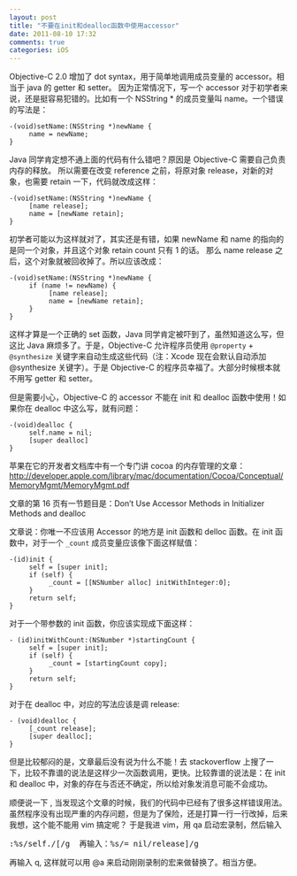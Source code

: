 ```yaml
---
layout: post
title: "不要在init和dealloc函数中使用accessor"
date: 2011-08-10 17:32
comments: true
categories: iOS
---
```


Objective-C 2.0 增加了 dot syntax，用于简单地调用成员变量的 accessor。相当于 java 的 getter 和 setter。
因为正常情况下，写一个 accessor 对于初学者来说，还是挺容易犯错的。比如有一个 NSString * 的成员变量叫 name。一个错误的写法是：

``` objc
-(void)setName:(NSString *)newName {
     name = newName;
}
```

Java 同学肯定想不通上面的代码有什么错吧？原因是 Objective-C 需要自己负责内存的释放。
所以需要在改变 reference 之前，将原对象 release，对新的对象，也需要 retain 一下，代码就改成这样：

``` objc
-(void)setName:(NSString *)newName {
     [name release];
     name = [newName retain];
}
```

初学者可能以为这样就对了，其实还是有错，如果 newName 和 name 的指向的是同一个对象，并且这个对象 retain count 只有 1 的话。
那么 name release 之后，这个对象就被回收掉了。所以应该改成：

``` objc
-(void)setName:(NSString *)newName {
     if (name != newName) {
          [name release];
          name = [newName retain];
     }
}
```

这样才算是一个正确的 set 函数，Java 同学肯定被吓到了，虽然知道这么写，但这比 Java 麻烦多了。于是，Objective-C 允许程序员使用 `@property` + `@synthesize` 关键字来自动生成这些代码（注：Xcode 现在会默认自动添加 @synthesize 关键字）。于是 Objective-C 的程序员幸福了。大部分时候根本就不用写 getter 和 setter。

但是需要小心，Objective-C 的 accessor 不能在 init 和 dealloc 函数中使用！如果你在 dealloc 中这么写，就有问题：

``` objc
-(void)dealloc {
     self.name = nil;
     [super dealloc]
}
```

苹果在它的开发者文档库中有一个专门讲 cocoa 的内存管理的文章：
<http://developer.apple.com/library/mac/documentation/Cocoa/Conceptual/MemoryMgmt/MemoryMgmt.pdf>

文章的第 16 页有一节题目是：Don’t Use Accessor Methods in Initializer Methods and dealloc

文章说：你唯一不应该用 Accessor 的地方是 init 函数和 delloc 函数。在 init 函数中，对于一个 `_count` 成员变量应该像下面这样赋值：

``` objc
-(id)init { 
     self = [super init]; 
     if (self) {
          _count = [[NSNumber alloc] initWithInteger:0]; 
     }
     return self;
}
```

对于一个带参数的 init 函数，你应该实现成下面这样：
``` objc
- (id)initWithCount:(NSNumber *)startingCount { 
     self = [super init]; 
     if (self) {
          _count = [startingCount copy];
     }
     return self;
}
```

对于在 dealloc 中，对应的写法应该是调 release:

``` objc
- (void)dealloc { 
     [_count release]; 
     [super dealloc];
}
```

但是比较郁闷的是，文章最后没有说为什么不能！去 stackoverflow 上搜了一下，比较不靠谱的说法是这样少一次函数调用，更快。比较靠谱的说法是：在 init 和 dealloc 中，对象的存在与否还不确定，所以给对象发消息可能不会成功。

顺便说一下 , 当发现这个文章的时候，我们的代码中已经有了很多这样错误用法。虽然程序没有出现严重的内存问题，但是为了保险，还是打算一行一行改掉，后来我想，这个能不能用 vim 搞定呢？
于是我进 vim，用 qa 启动宏录制，然后输入 
<pre>
:%s/self./[/g  再输入：%s/= nil/release]/g 
</pre>
再输入 q, 这样就可以用 @a 来启动刚刚录制的宏来做替换了。相当方便。


